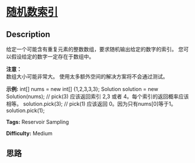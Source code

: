 # [随机数索引][title]

## Description

给定一个可能含有重复元素的整数数组，要求随机输出给定的数字的索引。 您可以假设给定的数字一定存在于数组中。

**注意：**  
数组大小可能非常大。 使用太多额外空间的解决方案将不会通过测试。

**示例:**
            int[] nums = new int[] {1,2,3,3,3};    Solution solution = new Solution(nums);        // pick(3) 应该返回索引 2,3 或者 4。每个索引的返回概率应该相等。    solution.pick(3);        // pick(1) 应该返回 0。因为只有nums[0]等于1。    solution.pick(1);    


**Tags:** Reservoir Sampling

**Difficulty:** Medium

## 思路

[title]: https://leetcode-cn.com/problems/random-pick-index
